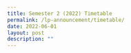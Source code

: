 ```yaml
---
title: Semester 2 (2022) Timetable
permalink: /lp-announcement/timetable/
date: 2022-06-01
layout: post
description: ""
---
```

